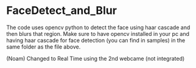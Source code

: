 # FaceDetect_and_Blur
The code uses opencv python to detect the face using haar cascade and then blurs that region.
Make sure to have opencv installed in your pc and having haar cascade for face detection (you can find in samples) in the 
same folder as the file above.

(Noam) Changed to Real Time using the 2nd webcame (not integrated)
